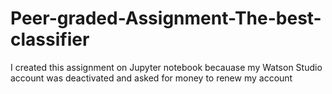 # Peer-graded-Assignment-The-best-classifier

I created this assignment on Jupyter notebook becauase my Watson Studio account was deactivated and asked for money to renew my account
